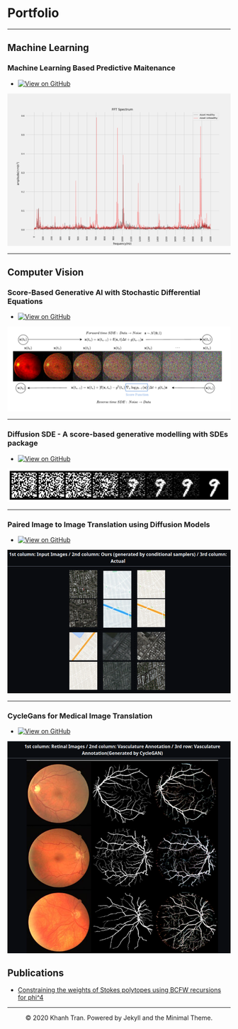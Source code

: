# Portfolio

---
## Machine Learning

### Machine Learning Based Predictive Maitenance

- [![View on GitHub](https://img.shields.io/badge/GitHub-View_on_GitHub-blue?logo=GitHub)](https://github.com/Ishan-phys/predictive-maintenance-ml)
<img src="images/fft.png?raw=true"/>

---

## Computer Vision 

### Score-Based Generative AI with Stochastic Differential Equations

- [![View on GitHub](https://img.shields.io/badge/GitHub-View_on_GitHub-blue?logo=GitHub)](https://github.com/Ishan-phys/Generative-Modelling-with-SDEs)
<img src="images/GM_SDE.png?raw=true"/>

---

### Diffusion SDE - A score-based generative modelling with SDEs package

- [![View on GitHub](https://img.shields.io/badge/GitHub-View_on_GitHub-blue?logo=GitHub)](https://github.com/Ishan-phys/Diffusion-SDE)
<img src="images/header.png?raw=true"/>

---

### Paired Image to Image Translation using Diffusion Models

- [![View on GitHub](https://img.shields.io/badge/GitHub-View_on_GitHub-blue?logo=GitHub)](https://github.com/Ishan-phys/paired-via-sde)
<img src="images/paired.png?raw=true"/>

---

### CycleGans for Medical Image Translation

- [![View on GitHub](https://img.shields.io/badge/GitHub-View_on_GitHub-blue?logo=GitHub)](https://github.com/Ishan-phys/CycleGANs)
<img src="images/cyc_gan.png?raw=true"/>


## Publications

- [Constraining the weights of Stokes polytopes using BCFW recursions for phi^4](https://link.springer.com/article/10.1007/JHEP04(2021)064)


---
<center>© 2020 Khanh Tran. Powered by Jekyll and the Minimal Theme.</center>
